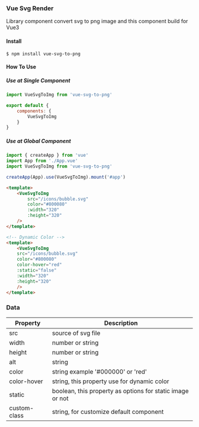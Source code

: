 ### Vue Svg Render

Library component convert svg to png image and this component build for Vue3

#### Install

`$ npm install vue-svg-to-png`

#### How To Use
##### Use at Single Component
```javascript
import VueSvgToImg from 'vue-svg-to-png'

export default {
	components: {
		VueSvgToImg
	}
}
```
##### Use at Global Component
```javascript
import { createApp } from 'vue'
import App from './App.vue'
import VueSvgToImg from 'vue-svg-to-png'

createApp(App).use(VueSvgToImg).mount('#app')
```

```html
<template>
	<VueSvgToImg
		src="/icons/bubble.svg"
		color="#800080"
		:width="320"
		:height="320"
	/>
</template>

<!-- Dynamic Color -->
<template>
	<VueSvgToImg
    src="/icons/bubble.svg"
    color="#800080"
    color-hover="red"
    :static="false"
    :width="320"
    :height="320"
	/>
</template>
```
### Data
                    
Property  | Description
------------- | -------------
src  | source of svg file
width  | number or string
height  | number or string
alt | string
color | string example '#000000' or 'red'
color-hover | string, this property use for dynamic color
static | boolean, this property as options for static image or not
custom-class | string, for customize default component
